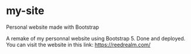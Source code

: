 # my-site
Personal website made with Bootstrap

A remake of my personnal website using Bootstrap 5. Done and deployed. You can visit the website in this link: https://reedrealm.com/
